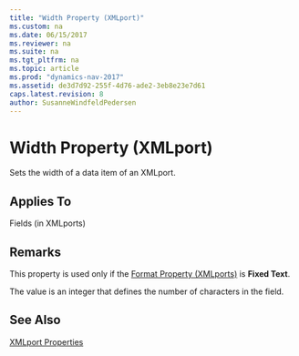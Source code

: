 ```yaml
---
title: "Width Property (XMLport)"
ms.custom: na
ms.date: 06/15/2017
ms.reviewer: na
ms.suite: na
ms.tgt_pltfrm: na
ms.topic: article
ms.prod: "dynamics-nav-2017"
ms.assetid: de3d7d92-255f-4d76-ade2-3eb8e23e7d61
caps.latest.revision: 8
author: SusanneWindfeldPedersen
---
```

# Width Property (XMLport)
Sets the width of a data item of an XMLport.  
  
## Applies To  
 Fields \(in XMLports\)  
  
## Remarks  
 This property is used only if the [Format Property \(XMLports\)](devenv-format-xmlports-property.md) is **Fixed Text**.  
  
 The value is an integer that defines the number of characters in the field.  
  
## See Also  
 [XMLport Properties](devenv-xmlport-properties.md)